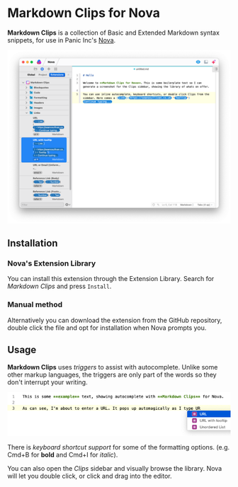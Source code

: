 # Markdown Clips for Nova

**Markdown Clips** is a collection of Basic and Extended Markdown syntax snippets, for use in Panic Inc's [Nova](https://nova.app).

![Markdown Clips for Nova](https://raw.githubusercontent.com/seanosullivanuk/nova-markdownclips/main/screenshot-clipssidebar.png "Screenshot of Nova and Markdown Clips")

## Installation

### Nova's Extension Library
You can install this extension through the Extension Library. Search for *Markdown Clips* and press `Install`.

### Manual method
Alternatively you can download the extension from the GitHub repository, double click the file and opt for installation when Nova prompts you.

## Usage

**Markdown Clips** uses *triggers* to assist with autocomplete. Unlike some other markup languages, the triggers are only part of the words so they don't interrupt your writing. 

![Autocomplete for Nova](https://raw.githubusercontent.com/seanosullivanuk/nova-markdownclips/main/screenshot-autocomplete.png "Autocomplete example for Markdown Clips in Nova")

There is *keyboard shortcut support* for some of the formatting options. (e.g. Cmd+B for **bold** and Cmd+I for *italic*).

You can also open the *Clips* sidebar and visually browse the library. Nova will let you double click, or click and drag into the editor. 
